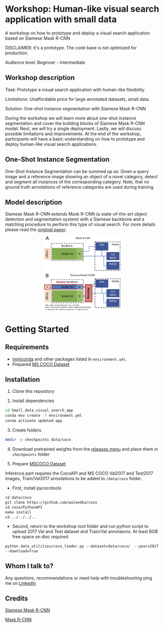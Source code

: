 # Workshop: Human-like visual search application with small data
A workshop on how to prototype and deploy a visual search application based on Siamese Mask R-CNN

DISCLAIMER: it's a prototype. The code base is not optimized for production. 

Audience level: Beginner - Intermediate 

## Workshop description

_Task_: Prototype a visual search application with human-like flexibility

_Limitations_: Unaffordable price for large annotated datasets, small data.

_Solution_: One-shot instance segmentation with Siamese Mask R-CNN

During the workshop we will learn more about one-shot instance segmentation and cover the building blocks of Siamese Mask R-CNN model. Next, we will try a single deployment. Lastly, we will discuss possible limitations and improvements. At the end of the workshop, participants will have a basic understanding on how to prototype and deploy human-like visual search applications.

## One-Shot Instance Segmentation

One-Shot Instance Segmentation can be summed up as: Given a query image and a reference image showing an object of a novel category, detect and segment all instances of the corresponding category. Note, that no ground truth annotations of reference categories are used during training.

## Model description

Siamese Mask R-CNN extends Mask R-CNN (a state-of-the-art object detection and segmentation system) with a Siamese backbone and a matching procedure to perform this type of visual search. For more details please read the [original paper](https://arxiv.org/abs/1811.11507).

<p align="center">
 <img src="assets/siamese-mask-rcnn.png" width=50%>
</p>

# Getting Started

## Requirements
- [miniconda](https://docs.conda.io/en/latest/miniconda.html) and other packages listed in `environment.yml`.
- Prepared [MS COCO Dataset](http://cocodataset.org/#download)

## Installation

1. Clone this repository

2. Install dependencies
```bash
cd Small_data_visual_search_app
conda env create -f environment.yml
conda activate updated-app
```

3. Create folders
```bash
mkdir -p checkpoints data/coco 
```

4. Download pretrained weights from the [releases menu](https://github.com/EzheZhezhe/Small_data_visual_search_app/releases) and place them in `checkpoints` folder

5. Prepare [MSCOCO Dataset]((http://cocodataset.org/#download))

Inference part requires the CocoAPI and MS COCO Val2017 and Test2017 images, Train/Val2017 annotations to be added to `/data/coco` folder.

* First, install pycocotools
```
cd data/coco
git clone https://github.com/waleedka/coco
cd coco/PythonAPI
make install
cd ../../../..
```
* Second, return to the workshop root folder and run python script to upload 2017 Val and Test dataset and Train/Val annotaions. At least 8GB free space on disc required.
```
python data_utilities/coco_loader.py --dataset=data/coco/  --year=2017 --download=True
```

## Whom I talk to?
Any questions, recommendations or need help with troubleshooting
ping me on [LinkedIn](https://www.linkedin.com/in/alyonagalyeva/)

## Credits

[Siamese Mask R-CNN](https://github.com/bethgelab/siamese-mask-rcnn)

[Mask R-CNN](https://github.com/matterport/Mask_RCNN)
